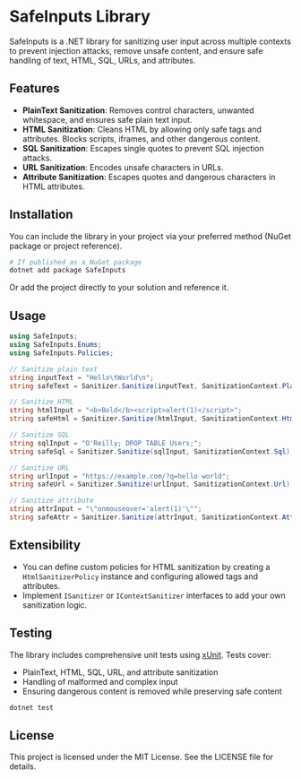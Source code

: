 # SafeInputs Library

SafeInputs is a .NET library for sanitizing user input across multiple contexts to prevent injection attacks, remove unsafe content, and ensure safe handling of text, HTML, SQL, URLs, and attributes.

## Features

- **PlainText Sanitization**: Removes control characters, unwanted whitespace, and ensures safe plain text input.
- **HTML Sanitization**: Cleans HTML by allowing only safe tags and attributes. Blocks scripts, iframes, and other dangerous content.
- **SQL Sanitization**: Escapes single quotes to prevent SQL injection attacks.
- **URL Sanitization**: Encodes unsafe characters in URLs.
- **Attribute Sanitization**: Escapes quotes and dangerous characters in HTML attributes.

## Installation

You can include the library in your project via your preferred method (NuGet package or project reference).

```bash
# If published as a NuGet package
dotnet add package SafeInputs
```

Or add the project directly to your solution and reference it.

## Usage

```csharp
using SafeInputs;
using SafeInputs.Enums;
using SafeInputs.Policies;

// Sanitize plain text
string inputText = "Hello\tWorld\n";
string safeText = Sanitizer.Sanitize(inputText, SanitizationContext.PlainText);

// Sanitize HTML
string htmlInput = "<b>Bold</b><script>alert(1)</script>";
string safeHtml = Sanitizer.Sanitize(htmlInput, SanitizationContext.Html);

// Sanitize SQL
string sqlInput = "O'Reilly; DROP TABLE Users;";
string safeSql = Sanitizer.Sanitize(sqlInput, SanitizationContext.Sql);

// Sanitize URL
string urlInput = "https://example.com/?q=hello world";
string safeUrl = Sanitizer.Sanitize(urlInput, SanitizationContext.Url);

// Sanitize attribute
string attrInput = "\"onmouseover='alert(1)'\"";
string safeAttr = Sanitizer.Sanitize(attrInput, SanitizationContext.Attribute);
```

## Extensibility

- You can define custom policies for HTML sanitization by creating a `HtmlSanitizerPolicy` instance and configuring allowed tags and attributes.
- Implement `ISanitizer` or `IContextSanitizer` interfaces to add your own sanitization logic.

## Testing

The library includes comprehensive unit tests using [xUnit](https://xunit.net/). Tests cover:

- PlainText, HTML, SQL, URL, and attribute sanitization
- Handling of malformed and complex input
- Ensuring dangerous content is removed while preserving safe content

```bash
dotnet test
```

## License

This project is licensed under the MIT License. See the LICENSE file for details.
